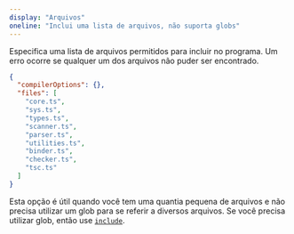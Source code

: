 ```yaml
---
display: "Arquivos"
oneline: "Inclui uma lista de arquivos, não suporta globs"
---
```


Especifica uma lista de arquivos permitidos para incluir no programa. Um erro ocorre se qualquer um dos arquivos não puder ser encontrado.

```json tsconfig
{
  "compilerOptions": {},
  "files": [
    "core.ts",
    "sys.ts",
    "types.ts",
    "scanner.ts",
    "parser.ts",
    "utilities.ts",
    "binder.ts",
    "checker.ts",
    "tsc.ts"
  ]
}
```

Esta opção é útil quando você tem uma quantia pequena de arquivos e não precisa utilizar um glob para se referir a diversos arquivos.
Se você precisa utilizar glob, então use [`include`](#include).
